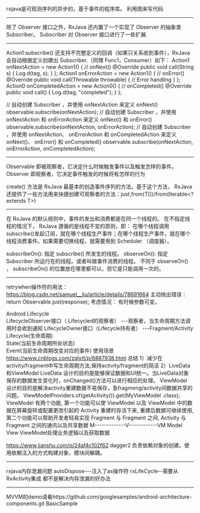 rxjava是可观测序列的异步的，基于事件的程序库。
利用图来写代码
****************************************
除了 Observer 接口之外，RxJava 还内置了一个实现了 Observer 的抽象类Subscriber。 Subscriber 对 Observer 接口进行了一些扩展.

**********************************
Action1:subscribe() 还支持不完整定义的回调（如果只关系收到事件），RxJava 会自动根据定义创建出 Subscriber.（同理 Func1，Consumer）如下：
Action1<String> onNextAction = new Action1<String>() {
    // onNext()
    @Override
    public void call(String s) {
        Log.d(tag, s);
    }
};
Action1<Throwable> onErrorAction = new Action1<Throwable>() {
    // onError()
    @Override
    public void call(Throwable throwable) {
        // Error handling
    }
};
Action0 onCompletedAction = new Action0() {
    // onCompleted()
    @Override
    public void call() {
        Log.d(tag, "completed");
    }
};

// 自动创建 Subscriber ，并使用 onNextAction 来定义 onNext()
observable.subscribe(onNextAction);
// 自动创建 Subscriber ，并使用 onNextAction 和 onErrorAction 来定义 onNext() 和 onError()
observable.subscribe(onNextAction, onErrorAction);
// 自动创建 Subscriber ，并使用 onNextAction、 onErrorAction 和 onCompletedAction 来定义 onNext()、 onError() 和 onCompleted()
observable.subscribe(onNextAction, onErrorAction, onCompletedAction);
*********************************


Observable 即被观察者，它决定什么时候触发事件以及触发怎样的事件。
Observer 即观察者，它决定事件触发的时候将有怎样的行为

create() 方法是 RxJava 最基本的创造事件序列的方法。基于这个方法， RxJava 还提供了一些方法用来快捷创建可观察者的方法：just,from(T[])/from(Iterable<? extends T>)

*******************************
在 RxJava 的默认规则中，事件的发出和消费都是在同一个线程的。
在不指定线程的情况下， RxJava 遵循的是线程不变的原则，即：
在哪个线程调用subscribe()发起订阅，就在哪个线程生产事件；在哪个线程生产事件，就在哪个线程消费事件。如果需要切换线程，就需要用到 Scheduler （调度器）。

subscribeOn(): 指定 subscribe() 所发生的线程。
observeOn(): 指定 Subscriber 所运行在的线程。或者叫做事件消费的线程。
不同于 observeOn() ， subscribeOn() 的位置放在哪里都可以，但它是只能调用一次的。
*******************************

retrywhen操作符的用法：https://blog.csdn.net/samuel__liu/article/details/78691664
主动抛出错误：return Observable.just(response);
考虑情况：
有时候参数可变。   


Android Lifecycle  
LifecycleObserver接口（ Lifecycled的观察者） ---观察者，当生命周期方法调用时会收到通知 
LifecycleOwner接口（Lifecycle持有者）  ---Fragment/Activity
Lifecycle(生命周期)  
State(当前生命周期所处状态)  
Event(当前生命周期改变对应的事件)
使用场景 https://www.cnblogs.com/zqlxtt/p/6887938.html 总结
1）减少在activity/fragment中写生命周期方法,保持activity/fragment的简洁
2）LiveData和ViewModel
LiveData 设计的目的是能够保证数据和UI统一。当LiveData对象保存的数据发生变化时，onChanged()方法可以进行相应的处理。
ViewModel 设计的目的是解决activity重建数据不易保存，急fragmeng/activity间数据共享的问题。 ViewModelProviders.of(getActivity()).get(MyViewModel .class);  
ViewModel 有两个功能, 第一个功能可以使 ViewModel 以及 ViewModel 中的数据在屏幕旋转或配置更改引起的 Activity 重建时存活下来, 重建后数据可继续使用,
第二个功能可以帮助开发者轻易实现 Fragment 与 Fragment 之间, Activity 与 Fragment 之间的通讯以及共享数据
M-------------V------------VM
Model         View         ViewModel处理业务逻辑以及获取数据


https://www.jianshu.com/p/24af4c102f62
dagger2
负责依赖对象的创建。使用依赖注入的方式构建对象，模块间解耦。

********************************
rxjava内存泄漏问题
autoDispose---注入了as操作符
rxLifeCycle--需要从RxActivity集成
都不是解决内存泄漏的好办法


*****************
MVVM的demo请看https://github.com/googlesamples/android-architecture-components.git BasicSample


